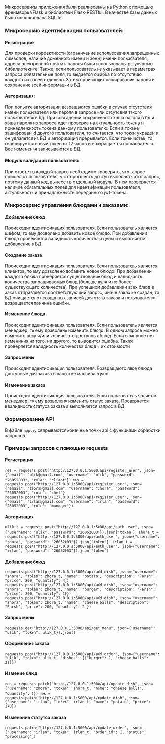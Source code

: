 Микросервисы приложения были реализованы на Python с помощью фреймворка Flask и библиотеки Flask-RESTful. В качестве базы данных было использована SQLite.

### Микросервис идентификации пользователей:

#### Регистрация:
Для проверки корректности (ограничение использования запрещенных символов, наличие доменного имени и зоны) имени пользователя, адреса электронной почты и пароля были использованы регулярные бибилиотеки re. Также, если пользователь не указывает в параметрах запроса обязательные поля, то выдается ошибка по отсутствию каждого из полей отдельно. Затем происходит хэширование пароля и сохранение всей информации в БД

#### Авторизация:
При попытке авторизации возращаются ошибки в случае отсутствия имени пользователя или пароля в запросе или отсутсвия такого пользователя в бд. При совпадении сохраненного хэша пароля в бд и хэша пароля из запроса идет проверка на актуальность токена и принадлежность токена данному пользователю. Если в токене зашифрован id другого пользователя, то считается, что токен украден и он удлаяется из БД и авторизация прерывается. Если токен истек, то генерируется новый токен на 12 часов и возвращается пользователю. Все изменения записываются в БД.

#### Модуль валидации пользователя:
При ответе на каждый запрос необходимо проверять, что запрос пришел от пользователя, у которого есть доступ выполнять этот запрос, поэтому данный код вынесен в отдельный модуль. В нем проверяется наличие обязательных полей для идентификации пользователя, актуальность и принадлежность переданного jwt-токена.

### Микросервис управления блюдами и заказами:

#### Добавление блюд
Происходит идентификация пользователя. Если пользователь является шефом, то ему дозволено добавить новое блюдо. При добавлении блюда проверяется валидность количества и цены и выполняется добавление в БД.

#### Создание заказа
Происходит идентификация пользователя. Если пользователь является клиентов, то ему дозволено добавить новое блюдо. При добавлении каждого блюда проверяется существование блюд и валидность количества запрашиваемых блюд (больше нуля и не более существующего количества). При успешном добавлении всех блюд в заказ отправляется соответствующий запрос, иначе заказ не создан, то БД очищается от созданных записей для этого заказа и пользователю возращается причина ошибки.

#### Изменение блюда
Происходит идентификация пользователя. Если пользователь является менеджер, то ему дозволено изменить блюдо. В одном запросе можно изменить цену и/или количесвто доступных блюд. Если в запросе нет измениния ни того, ни другого, то выводится ошибка. Также проверяется валидность количества блюд и их стоимости

#### Запрос меню
Происходит идентификация пользователя. Возвращаютс явсе блюда доступные для заказа в качестве массива в json

####  Изменение заказа
Происходит идентификация пользователя. Если пользователь является менеджер, то ему дозволено изменить статус заказа. Проверяется ввалидность статуса заказа и выполняется запрос в БД.

### Формирование API
В файле ```app.py``` свяpываются конечные точки api с функциями обработки запросов

### Примеры запросов с помощью requests
#### Регистрация
```res = requests.post("http://127.0.0.1:5000/api/register_user", json={"email": "ulik@gmail.com", "username": "ulik", "password": "26052003", "role": "client"})```
```res = requests.post("http://127.0.0.1:5000/api/register_user", json={"email": "zhora@gmail.com", "username": "zhora", "password": "26052003", "role": "chef"})```
```requests.post("http://127.0.0.1:5000/api/register_user", json={"email": "irlan@gmail.com", "username": "irlan", "password": "26052003", "role": "manager"})```
#### Авторизация
```ulik_t = requests.post("http://127.0.0.1:5000/api/auth_user", json={"username": "ulik", "password": "26052003"}).json['token'] ```
```zhora_t = requests.post("http://127.0.0.1:5000/api/auth_user", json={"username": "zhora", "password": "26052003"}).json['token'] ```
```irlan_t = requests.post("http://127.0.0.1:5000/api/auth_user", json={"username": "irlan", "password": "26052003"}).json['token'] ```
#### Добавление блюд
```requests.post("http://127.0.0.1:5000/api/add_dish", json={"username": "zhora", "token": zhora_t, "name": "potato", "description": "Farsh", "price": 200, "quantity": 4})```
```requests.post("http://127.0.0.1:5000/api/add_dish", json={"username": "zhora", "token": zhora_t, "name": "burger", "description": "Farsh", "price": 200, "quantity": 10})```
```requests.post("http://127.0.0.1:5000/api/add_dish", json={"username": "zhora", "token": zhora_t, "name": "cheese balls", "description": "Farsh", "price": 200, "quantity": 2 })```
#### Запрос меню
```requests.get("http://127.0.0.1:5000/api/get_menu", json={"username": "ulik", "token": ulik_t}).json()```
#### Оформление заказа
```requests.post("http://127.0.0.1:5000/api/add_order", json={"username": "ulik", "token": ulik_t, "dishes": [{"burger": 1, "cheese balls": 2}]})```
#### Измение блюд
```res = requests.patch("http://127.0.0.1:5000/api/update_dish", json={"username": "zhora", "token": zhora_t, "name": "cheese balls", "quantity": 5})```
```res = requests.patch("http://127.0.0.1:5000/api/update_dish", json={"username": "irlan", "token": irlan_t, "name": "potato", "price": 170})```

#### Изменение статутса заказа
```requests.patch("http://127.0.0.1:5000/api/update_order", json={"username": "irlan", "token": irlan_t, "order_id": 1, "status": "processing"})```







